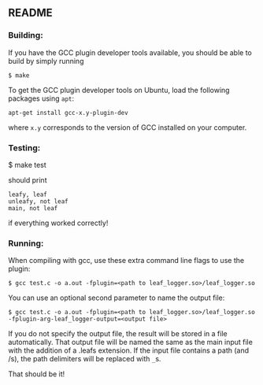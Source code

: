 ## README

### Building:

If you have the GCC plugin developer tools available, you should be
able to build by simply running 

```
$ make
```

To get the GCC plugin developer tools on Ubuntu, load the following
packages using `apt`:

```
apt-get install gcc-x.y-plugin-dev
```

where `x.y` corresponds to the version of GCC installed on your computer.

### Testing:

$ make test

should print

```
leafy, leaf
unleafy, not leaf
main, not leaf
```

if everything worked correctly!

### Running:

When compiling with gcc, use these extra command line flags to use the
plugin:

```
$ gcc test.c -o a.out -fplugin=<path to leaf_logger.so>/leaf_logger.so 
```

You can use an optional second parameter to name the output file:

```
$ gcc test.c -o a.out -fplugin=<path to leaf_logger.so>/leaf_logger.so -fplugin-arg-leaf_logger-output=<output file>
```

If you do not specify the output file, the result will be stored in a file automatically. That output file will be named the same as the main input file with the addition of a .leafs extension. If the input file contains a path (and /s), the path delimiters will be replaced with `_`s.

That should be it!
